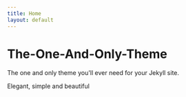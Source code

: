 ```yaml
---
title: Home
layout: default
---
```


# The-One-And-Only-Theme

The one and only theme you'll ever need for your Jekyll site.

Elegant, simple and beautiful